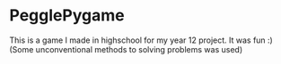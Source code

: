 # PegglePygame
This is a game I made in highschool for my year 12 project. It was fun :) (Some unconventional methods to solving problems was used)
